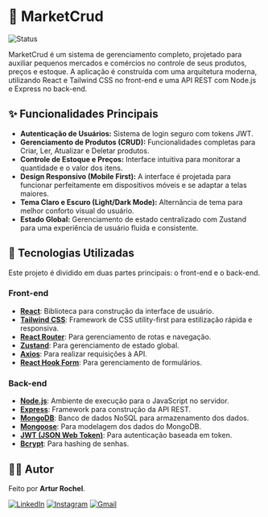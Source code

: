 # 🛒 MarketCrud

![Status](https://img.shields.io/badge/status-em%20desenvolvimento-yellow)

MarketCrud é um sistema de gerenciamento completo, projetado para auxiliar pequenos mercados e comércios no controle de seus produtos, preços e estoque. A aplicação é construída com uma arquitetura moderna, utilizando React e Tailwind CSS no front-end e uma API REST com Node.js e Express no back-end.

## ✨ Funcionalidades Principais

- **Autenticação de Usuários:** Sistema de login seguro com tokens JWT.
- **Gerenciamento de Produtos (CRUD):** Funcionalidades completas para Criar, Ler, Atualizar e Deletar produtos.
- **Controle de Estoque e Preços:** Interface intuitiva para monitorar a quantidade e o valor dos itens.
- **Design Responsivo (Mobile First):** A interface é projetada para funcionar perfeitamente em dispositivos móveis e se adaptar a telas maiores.
- **Tema Claro e Escuro (Light/Dark Mode):** Alternância de tema para melhor conforto visual do usuário.
- **Estado Global:** Gerenciamento de estado centralizado com Zustand para uma experiência de usuário fluida e consistente.

## 🚀 Tecnologias Utilizadas

Este projeto é dividido em duas partes principais: o front-end e o back-end.

### Front-end

- **[React](https://react.dev/)**: Biblioteca para construção da interface de usuário.
- **[Tailwind CSS](https://tailwindcss.com/)**: Framework de CSS utility-first para estilização rápida e responsiva.
- **[React Router](https://reactrouter.com/)**: Para gerenciamento de rotas e navegação.
- **[Zustand](https://zustand-demo.pmnd.rs/)**: Para gerenciamento de estado global.
- **[Axios](https://axios-http.com/)**: Para realizar requisições à API.
- **[React Hook Form](https://react-hook-form.com/)**: Para gerenciamento de formulários.

### Back-end

- **[Node.js](https://nodejs.org/)**: Ambiente de execução para o JavaScript no servidor.
- **[Express](https://expressjs.com/)**: Framework para construção da API REST.
- **[MongoDB](https://www.mongodb.com/)**: Banco de dados NoSQL para armazenamento dos dados.
- **[Mongoose](https://mongoosejs.com/)**: Para modelagem dos dados do MongoDB.
- **[JWT (JSON Web Token)](https://jwt.io/)**: Para autenticação baseada em token.
- **[Bcrypt](https://www.npmjs.com/package/bcrypt)**: Para hashing de senhas.

## 👨‍💻 Autor

Feito por **Artur Rochel**.

[![LinkedIn](https://img.shields.io/badge/LinkedIn-0A66C2?style=for-the-badge&logo=linkedin&logoColor=white)](https://www.linkedin.com/in/artur-rochel-950361184/)
[![Instagram](https://img.shields.io/badge/Instagram-E4405F?style=for-the-badge&logo=instagram&logoColor=white)](https://www.instagram.com/artur.rochel/)
[![Gmail](https://img.shields.io/badge/Gmail-EA4335?style=for-the-badge&logo=gmail&logoColor=white)](mailto:arturrochel@gmail.com)

